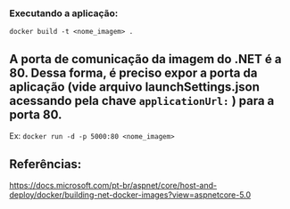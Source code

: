 ### Executando a aplicação:

```docker build -t <nome_imagem> .```

## A porta de comunicação da imagem do .NET é a 80. Dessa forma, é preciso expor a porta da aplicação (vide arquivo launchSettings.json acessando pela chave ```applicationUrl:``` ) para a porta 80.

Ex:
```docker run -d -p 5000:80 <nome_imagem>```

## Referências:
https://docs.microsoft.com/pt-br/aspnet/core/host-and-deploy/docker/building-net-docker-images?view=aspnetcore-5.0